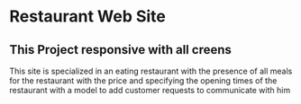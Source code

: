 # Restaurant Web Site 
## This Project responsive with all creens
This site is specialized in an eating restaurant with the presence of all meals for the restaurant
with the price and specifying the opening times of the restaurant with a model to add customer requests to communicate with him
